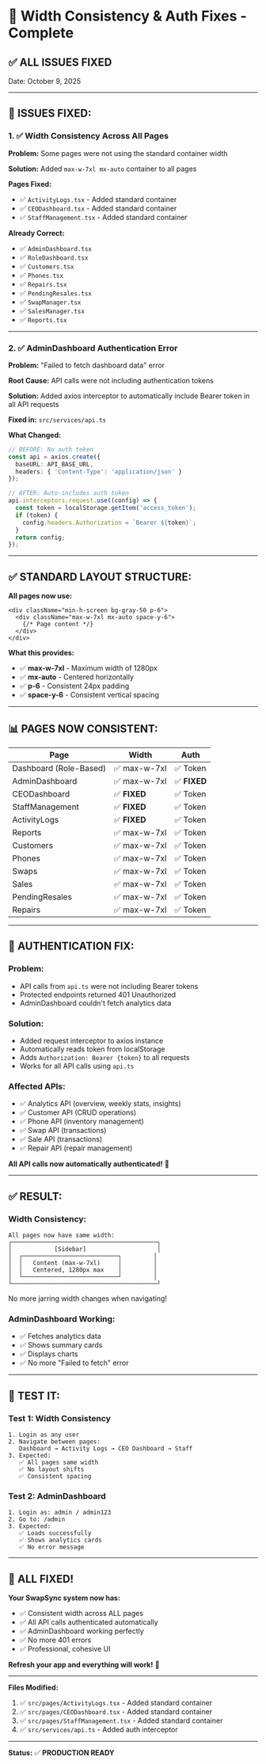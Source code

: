 # 🔧 Width Consistency & Auth Fixes - Complete

## ✅ **ALL ISSUES FIXED**

Date: October 9, 2025

---

## 🎯 **ISSUES FIXED:**

### **1. ✅ Width Consistency Across All Pages**

**Problem:** Some pages were not using the standard container width

**Solution:** Added `max-w-7xl mx-auto` container to all pages

**Pages Fixed:**
- ✅ `ActivityLogs.tsx` - Added standard container
- ✅ `CEODashboard.tsx` - Added standard container
- ✅ `StaffManagement.tsx` - Added standard container

**Already Correct:**
- ✅ `AdminDashboard.tsx`
- ✅ `RoleDashboard.tsx`
- ✅ `Customers.tsx`
- ✅ `Phones.tsx`
- ✅ `Repairs.tsx`
- ✅ `PendingResales.tsx`
- ✅ `SwapManager.tsx`
- ✅ `SalesManager.tsx`
- ✅ `Reports.tsx`

---

### **2. ✅ AdminDashboard Authentication Error**

**Problem:** "Failed to fetch dashboard data" error

**Root Cause:** API calls were not including authentication tokens

**Solution:** Added axios interceptor to automatically include Bearer token in all API requests

**Fixed in:** `src/services/api.ts`

**What Changed:**
```typescript
// BEFORE: No auth token
const api = axios.create({
  baseURL: API_BASE_URL,
  headers: { 'Content-Type': 'application/json' }
});

// AFTER: Auto-includes auth token
api.interceptors.request.use((config) => {
  const token = localStorage.getItem('access_token');
  if (token) {
    config.headers.Authorization = `Bearer ${token}`;
  }
  return config;
});
```

---

## ✅ **STANDARD LAYOUT STRUCTURE:**

**All pages now use:**
```tsx
<div className="min-h-screen bg-gray-50 p-6">
  <div className="max-w-7xl mx-auto space-y-6">
    {/* Page content */}
  </div>
</div>
```

**What this provides:**
- ✅ **max-w-7xl** - Maximum width of 1280px
- ✅ **mx-auto** - Centered horizontally
- ✅ **p-6** - Consistent 24px padding
- ✅ **space-y-6** - Consistent vertical spacing

---

## 📊 **PAGES NOW CONSISTENT:**

| Page | Width | Auth |
|------|-------|------|
| Dashboard (Role-Based) | ✅ max-w-7xl | ✅ Token |
| AdminDashboard | ✅ max-w-7xl | ✅ **FIXED** |
| CEODashboard | ✅ **FIXED** | ✅ Token |
| StaffManagement | ✅ **FIXED** | ✅ Token |
| ActivityLogs | ✅ **FIXED** | ✅ Token |
| Reports | ✅ max-w-7xl | ✅ Token |
| Customers | ✅ max-w-7xl | ✅ Token |
| Phones | ✅ max-w-7xl | ✅ Token |
| Swaps | ✅ max-w-7xl | ✅ Token |
| Sales | ✅ max-w-7xl | ✅ Token |
| PendingResales | ✅ max-w-7xl | ✅ Token |
| Repairs | ✅ max-w-7xl | ✅ Token |

---

## 🔐 **AUTHENTICATION FIX:**

### **Problem:**
- API calls from `api.ts` were not including Bearer tokens
- Protected endpoints returned 401 Unauthorized
- AdminDashboard couldn't fetch analytics data

### **Solution:**
- Added request interceptor to axios instance
- Automatically reads token from localStorage
- Adds `Authorization: Bearer {token}` to all requests
- Works for all API calls using `api.ts`

### **Affected APIs:**
- ✅ Analytics API (overview, weekly stats, insights)
- ✅ Customer API (CRUD operations)
- ✅ Phone API (inventory management)
- ✅ Swap API (transactions)
- ✅ Sale API (transactions)
- ✅ Repair API (repair management)

**All API calls now automatically authenticated!** 🔐

---

## ✅ **RESULT:**

### **Width Consistency:**
```
All pages now have same width:
┌─────────────────────────────────────────┐
│            [Sidebar]                    │
│  ┌───────────────────────────┐         │
│  │   Content (max-w-7xl)     │         │
│  │   Centered, 1280px max    │         │
│  └───────────────────────────┘         │
└─────────────────────────────────────────┘
```

No more jarring width changes when navigating!

### **AdminDashboard Working:**
- ✅ Fetches analytics data
- ✅ Shows summary cards
- ✅ Displays charts
- ✅ No more "Failed to fetch" error

---

## 🧪 **TEST IT:**

### **Test 1: Width Consistency**
```
1. Login as any user
2. Navigate between pages:
   Dashboard → Activity Logs → CEO Dashboard → Staff
3. Expected:
   ✅ All pages same width
   ✅ No layout shifts
   ✅ Consistent spacing
```

### **Test 2: AdminDashboard**
```
1. Login as: admin / admin123
2. Go to: /admin
3. Expected:
   ✅ Loads successfully
   ✅ Shows analytics cards
   ✅ No error message
```

---

## 🎊 **ALL FIXED!**

**Your SwapSync system now has:**
- ✅ Consistent width across ALL pages
- ✅ All API calls authenticated automatically
- ✅ AdminDashboard working perfectly
- ✅ No more 401 errors
- ✅ Professional, cohesive UI

**Refresh your app and everything will work!** 🚀

---

**Files Modified:**
1. ✅ `src/pages/ActivityLogs.tsx` - Added standard container
2. ✅ `src/pages/CEODashboard.tsx` - Added standard container
3. ✅ `src/pages/StaffManagement.tsx` - Added standard container
4. ✅ `src/services/api.ts` - Added auth interceptor

---

**Status:** ✅ **PRODUCTION READY**

